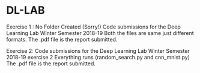 # DL-LAB

Exercise 1 : No Folder Created (Sorry!)
Code submissions for the Deep Learning Lab Winter Semester 2018-19
Both the files are same just different formats.
The .pdf file is the report submitted.

Exercise 2:
Code submissions for the Deep Learning Lab Winter Semester 2018-19 exercise 2
Everything runs (random_search.py and cnn_mnist.py)
The .pdf file is the report submitted.
